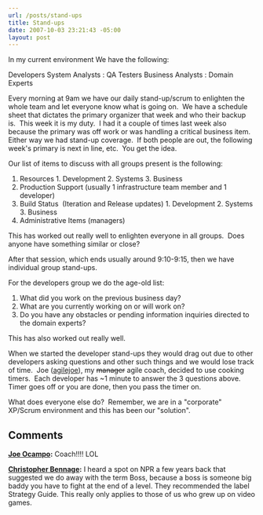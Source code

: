 ```yaml
---
url: /posts/stand-ups
title: Stand-ups
date: 2007-10-03 23:21:43 -05:00
layout: post
---
```


In my current environment We have the following:

Developers
System Analysts : QA Testers
Business Analysts : Domain Experts

Every morning at 9am we have our daily stand-up/scrum to enlighten the whole team and let everyone know what is going on.  We have a schedule sheet that dictates the primary organizer that week and who their backup is.  This week it is my duty.  I had it a couple of times last week also because the primary was off work or was handling a critical business item.  Either way we had stand-up coverage.  If both people are out, the following week's primary is next in line, etc.  You get the idea.

Our list of items to discuss with all groups present is the following:

  1. Resources
    1. Development
    2. Systems
    3. Business
  2. Production Support (usually 1 infrastructure team member and 1 developer)
  3. Build Status  (Iteration and Release updates)
    1. Development
    2. Systems
    3. Business
  4. Administrative Items (managers)

This has worked out really well to enlighten everyone in all groups.  Does anyone have something similar or close?

After that session, which ends usually around 9:10-9:15, then we have individual group stand-ups.

For the developers group we do the age-old list:

  1. What did you work on the previous business day?
  2. What are you currently working on or will work on?
  3. Do you have any obstacles or pending information inquiries directed to the domain experts?

This has also worked out really well.

When we started the developer stand-ups they would drag out due to other developers asking questions and other such things and we would lose track of time.  Joe ([agilejoe](http://www.lostechies.com/blogs/joe_ocampo)), my <strike>manager</strike> agile coach, decided to use cooking timers.  Each developer has ~1 minute to answer the 3 questions above.  Timer goes off or you are done, then you pass the timer on.

What does everyone else do?  Remember, we are in a "corporate" XP/Scrum environment and this has been our "solution".

## Comments

**[Joe Ocampo](#151 "2007-10-04 03:18:01"):** Coach!!!! LOL

**[Christopher Bennage](#152 "2007-10-05 01:12:31"):** I heard a spot on NPR a few years back that suggested we do away with the term Boss, because a boss is someone big baddy you have to fight at the end of a level. They recommended the label Strategy Guide. This really only applies to those of us who grew up on video games.
